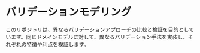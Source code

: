 # バリデーションモデリング

このリポジトリは、異なるバリデーションアプローチの比較と検証を目的としています。同じドメインモデルに対して、異なるバリデーション手法を実装し、それぞれの特徴や利点を検証します。
